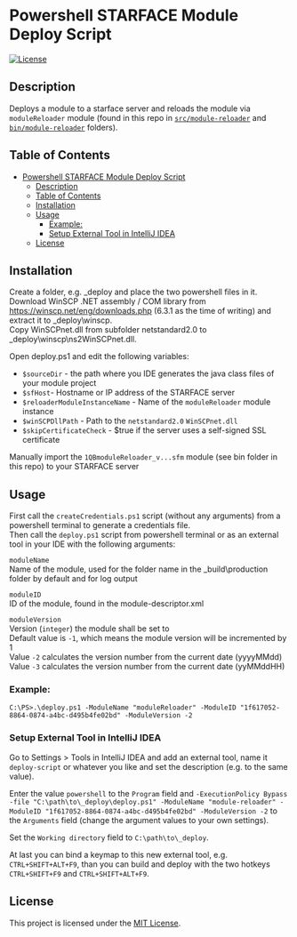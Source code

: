 # Powershell STARFACE Module Deploy Script

[![License](https://img.shields.io/badge/license-MIT-blue.svg)](LICENSE)

## Description
Deploys a module to a starface server and reloads the module via `moduleReloader` module (found in this repo in [`src/module-reloader`]() and [`bin/module-reloader`]() folders).

## Table of Contents
- [Powershell STARFACE Module Deploy Script](#powershell-starface-module-deploy-script)
  - [Description](#description)
  - [Table of Contents](#table-of-contents)
  - [Installation](#installation)
  - [Usage](#usage)
    - [Example:](#example)
    - [Setup External Tool in IntelliJ IDEA](#setup-external-tool-in-intellij-idea)
  - [License](#license)

## Installation
Create a folder, e.g. _deploy and place the two powershell files in it.  
Download WinSCP .NET assembly / COM library from https://winscp.net/eng/downloads.php (6.3.1 as the time of writing) and extract it to _deploy\winscp.  
Copy WinSCPnet.dll from subfolder netstandard2.0 to _deploy\winscp\ns2WinSCPnet.dll.  
  
Open deploy.ps1 and edit the following variables:  
- `$sourceDir` - the path where you IDE generates the java class files of your module project
- `$sfHost`- Hostname or IP address of the STARFACE server
- `$reloaderModuleInstanceName` - Name of the `moduleReloader` module instance
- `$winSCPDllPath` - Path to the `netstandard2.0` `WinSCPnet.dll`  
- `$skipCertificateCheck` - $true if the server uses a self-signed SSL certificate

Manually import the `1QBmoduleReloader_v...sfm` module (see bin folder in this repo) to your STARFACE server

## Usage
First call the `createCredentials.ps1` script (without any arguments) from a powershell terminal to generate a credentials file.  
Then call the `deploy.ps1` script from powershell terminal or as an external tool in your IDE with the following arguments:  

`moduleName`  
Name of the module, used for the folder name in the _build\production folder by default and for log output  

`moduleID`  
ID of the module, found in the module-descriptor.xml  

`moduleVersion`  
Version (`integer`) the module shall be set to  
Default value is `-1`, which means the module version will be incremented by 1  
Value `-2` calculates the version number from the current date (yyyyMMdd)  
Value `-3` calculates the version number from the current date (yyMMddHH)  

### Example:  
```
C:\PS>.\deploy.ps1 -ModuleName "moduleReloader" -ModuleID "1f617052-8864-0874-a4bc-d495b4fe02bd" -ModuleVersion -2
```

### Setup External Tool in IntelliJ IDEA
Go to Settings > Tools in IntelliJ IDEA and add an external tool, name it `deploy-script` or whatever you like and set the description (e.g. to the same value).  

Enter the value `powershell` to the `Program` field and `-ExecutionPolicy Bypass -file "C:\path\to\_deploy\deploy.ps1" -ModuleName "module-reloader" -ModuleID "1f617052-8864-0874-a4bc-d495b4fe02bd" -ModuleVersion -2` to the `Arguments` field (change the argument values to your own settings).  

Set the `Working directory` field to `C:\path\to\_deploy`.  

At last you can bind a keymap to this new external tool, e.g. `CTRL+SHIFT+ALT+F9`, than you can build and deploy with the two hotkeys `CTRL+SHIFT+F9` and `CTRL+SHIFT+ALT+F9`.

## License
This project is licensed under the [MIT License](LICENSE).
